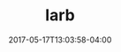 ---
date: 2017-05-17T13:03:58-04:00
categories:
  - lunch
type: salad
title: larb
description: Choice of ground chicken, beef or pork in spicy warm salad tossed with shallot, green onion, cilantro and roast rice power.
price: 6.95
weight: 19
---